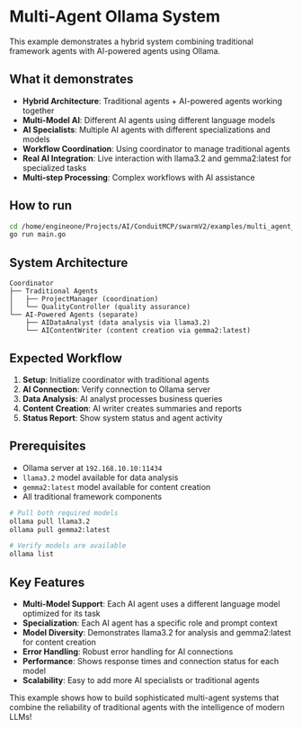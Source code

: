 # Multi-Agent Ollama System

This example demonstrates a hybrid system combining traditional framework agents with AI-powered agents using Ollama.

## What it demonstrates

- **Hybrid Architecture**: Traditional agents + AI-powered agents working together
- **Multi-Model AI**: Different AI agents using different language models
- **AI Specialists**: Multiple AI agents with different specializations and models
- **Workflow Coordination**: Using coordinator to manage traditional agents
- **Real AI Integration**: Live interaction with llama3.2 and gemma2:latest for specialized tasks
- **Multi-step Processing**: Complex workflows with AI assistance

## How to run

```bash
cd /home/engineone/Projects/AI/ConduitMCP/swarmV2/examples/multi_agent_ollama
go run main.go
```

## System Architecture

```
Coordinator
├── Traditional Agents
│   ├── ProjectManager (coordination)
│   └── QualityController (quality assurance)
└── AI-Powered Agents (separate)
    ├── AIDataAnalyst (data analysis via llama3.2)
    └── AIContentWriter (content creation via gemma2:latest)
```

## Expected Workflow

1. **Setup**: Initialize coordinator with traditional agents
2. **AI Connection**: Verify connection to Ollama server
3. **Data Analysis**: AI analyst processes business queries
4. **Content Creation**: AI writer creates summaries and reports
5. **Status Report**: Show system status and agent activity

## Prerequisites

- Ollama server at `192.168.10.10:11434`
- `llama3.2` model available for data analysis
- `gemma2:latest` model available for content creation
- All traditional framework components

```bash
# Pull both required models
ollama pull llama3.2
ollama pull gemma2:latest

# Verify models are available
ollama list
```

## Key Features

- **Multi-Model Support**: Each AI agent uses a different language model optimized for its task
- **Specialization**: Each AI agent has a specific role and prompt context
- **Model Diversity**: Demonstrates llama3.2 for analysis and gemma2:latest for content creation
- **Error Handling**: Robust error handling for AI connections
- **Performance**: Shows response times and connection status for each model
- **Scalability**: Easy to add more AI specialists or traditional agents

This example shows how to build sophisticated multi-agent systems that combine the reliability of traditional agents with the intelligence of modern LLMs!
